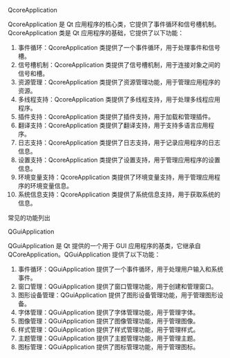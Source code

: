 QcoreApplication

QcoreApplication 是 Qt 应用程序的核心类，它提供了事件循环和信号槽机制。QcoreApplication 类是 Qt 应用程序的基础，它提供了以下功能：

1. 事件循环：QcoreApplication 类提供了一个事件循环，用于处理事件和信号槽。
2. 信号槽机制：QcoreApplication 类提供了信号槽机制，用于连接对象之间的信号和槽。
3. 资源管理：QcoreApplication 类提供了资源管理功能，用于管理应用程序的资源。
4. 多线程支持：QcoreApplication 类提供了多线程支持，用于处理多线程应用程序。
5. 插件支持：QcoreApplication 类提供了插件支持，用于加载和管理插件。
6. 翻译支持：QcoreApplication 类提供了翻译支持，用于支持多语言应用程序。
7. 日志支持：QcoreApplication 类提供了日志支持，用于记录应用程序的日志信息。
8. 设置支持：QcoreApplication 类提供了设置支持，用于管理应用程序的设置信息。
9. 环境变量支持：QcoreApplication 类提供了环境变量支持，用于管理应用程序的环境变量信息。
10. 系统信息支持：QcoreApplication 类提供了系统信息支持，用于获取系统的信息。

常见的功能列出


QGuiApplication

QGuiApplication 是 Qt 提供的一个用于 GUI 应用程序的基类，它继承自 QCoreApplication。QGuiApplication 提供了以下功能：
1. 事件循环：QGuiApplication 提供了一个事件循环，用于处理用户输入和系统事件。
2. 窗口管理：QGuiApplication 提供了窗口管理功能，用于创建和管理窗口。
3. 图形设备管理：QGuiApplication 提供了图形设备管理功能，用于管理图形设备。
4. 字体管理：QGuiApplication 提供了字体管理功能，用于管理字体。
5. 图像管理：QGuiApplication 提供了图像管理功能，用于管理图像。
6. 样式管理：QGuiApplication 提供了样式管理功能，用于管理样式。
7. 主题管理：QGuiApplication 提供了主题管理功能，用于管理主题。
8. 图标管理：QGuiApplication 提供了图标管理功能，用于管理图标。


